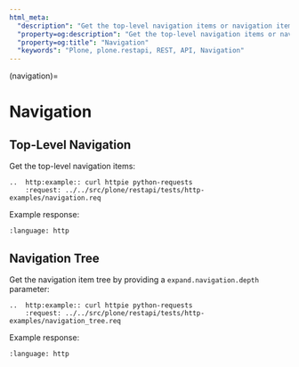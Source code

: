 ```yaml
---
html_meta:
  "description": "Get the top-level navigation items or navigation item tree with the navigation endpoint."
  "property=og:description": "Get the top-level navigation items or navigation item tree with the navigation endpoint."
  "property=og:title": "Navigation"
  "keywords": "Plone, plone.restapi, REST, API, Navigation"
---
```


(navigation)=

# Navigation


## Top-Level Navigation

Get the top-level navigation items:

```{eval-rst}
..  http:example:: curl httpie python-requests
    :request: ../../src/plone/restapi/tests/http-examples/navigation.req
```

Example response:

```{literalinclude} ../../src/plone/restapi/tests/http-examples/navigation.resp
:language: http
```


## Navigation Tree

Get the navigation item tree by providing a `expand.navigation.depth` parameter:

```{eval-rst}
..  http:example:: curl httpie python-requests
    :request: ../../src/plone/restapi/tests/http-examples/navigation_tree.req
```

Example response:

```{literalinclude} ../../src/plone/restapi/tests/http-examples/navigation_tree.resp
:language: http
```
